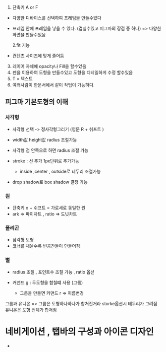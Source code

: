 1. 단축키 A or F

- 다양한 디바이스를 선택하여 프레임을 만들수있다
- 프레임 안에 프레임을 넣을 수 있다. (겹칠수있고 피그마의 장점 중 하나) => 다양한 화면을 만들수있음

  2.fit 기능

- 컨텐츠 사이즈에 맞게 줄어듬

3. 레이어 자체에 opacity나 Fill을 할수있음
4. 펜을 이용하여 도형을 만들수있고 도형을 디테일하게 수정 할수있음
5. T = 텍스트
6. 여러사람이 한문서에서 같이 작업이 가능하다.

## 피그마 기본도형의 이해

### 사각형

- 사각형 선택 -> 정사각형그리기 (영문 R + 쉬프트 )
- width값 height값 radius 조절가능
- 사각형 점 안쪽으로 하면 radius 조절 가능
- stroke : 선 추가 1px단위로 추가가능

  - inside ,center , outside로 테두리 조절가능

- drop shadow로 box shadow 결정 가능

### 원

- 단축키 o + 쉬프트 = 가로세로 동일한 원
- ark => 파이차트 , ratio => 도넛차트

### 폴리곤

- 삼각형 도형
- 코너를 채울수록 빈공간들이 만들어짐

### 별

- radius 조절 , 포인트수 조절 가능 , ratio 옵션

- 커맨드 g : 두도형을 합칠떄 사용 (그룹)
  - 그룹을 만들면 커맨드 r => 이름변경

그룹과 유니온 => 그룹은 도형하나하나가 합쳐진거라 storke옵션시 테두리가 그려짐 유니온은 도형 전체가 합쳐짐

# 네비게이션 , 탭바의 구성과 아이콘 디자인

-
